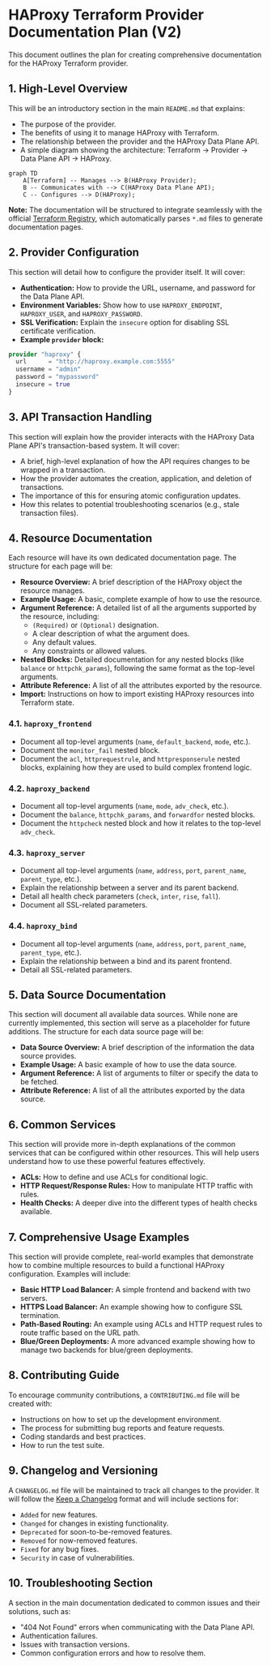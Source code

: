 # HAProxy Terraform Provider Documentation Plan (V2)

This document outlines the plan for creating comprehensive documentation for the HAProxy Terraform provider.

## 1. High-Level Overview

This will be an introductory section in the main `README.md` that explains:

- The purpose of the provider.
- The benefits of using it to manage HAProxy with Terraform.
- The relationship between the provider and the HAProxy Data Plane API.
- A simple diagram showing the architecture: Terraform -> Provider -> Data Plane API -> HAProxy.

```mermaid
graph TD
    A[Terraform] -- Manages --> B(HAProxy Provider);
    B -- Communicates with --> C(HAProxy Data Plane API);
    C -- Configures --> D(HAProxy);
```

**Note:** The documentation will be structured to integrate seamlessly with the official [Terraform Registry](https://registry.terraform.io/), which automatically parses `*.md` files to generate documentation pages.

## 2. Provider Configuration

This section will detail how to configure the provider itself. It will cover:

- **Authentication:** How to provide the URL, username, and password for the Data Plane API.
- **Environment Variables:** Show how to use `HAPROXY_ENDPOINT`, `HAPROXY_USER`, and `HAPROXY_PASSWORD`.
- **SSL Verification:** Explain the `insecure` option for disabling SSL certificate verification.
- **Example `provider` block:**

```terraform
provider "haproxy" {
  url      = "http://haproxy.example.com:5555"
  username = "admin"
  password = "mypassword"
  insecure = true
}
```

## 3. API Transaction Handling

This section will explain how the provider interacts with the HAProxy Data Plane API's transaction-based system. It will cover:

- A brief, high-level explanation of how the API requires changes to be wrapped in a transaction.
- How the provider automates the creation, application, and deletion of transactions.
- The importance of this for ensuring atomic configuration updates.
- How this relates to potential troubleshooting scenarios (e.g., stale transaction files).

## 4. Resource Documentation

Each resource will have its own dedicated documentation page. The structure for each page will be:

- **Resource Overview:** A brief description of the HAProxy object the resource manages.
- **Example Usage:** A basic, complete example of how to use the resource.
- **Argument Reference:** A detailed list of all the arguments supported by the resource, including:
    - `(Required)` or `(Optional)` designation.
    - A clear description of what the argument does.
    - Any default values.
    - Any constraints or allowed values.
- **Nested Blocks:** Detailed documentation for any nested blocks (like `balance` or `httpchk_params`), following the same format as the top-level arguments.
- **Attribute Reference:** A list of all the attributes exported by the resource.
- **Import:** Instructions on how to import existing HAProxy resources into Terraform state.

### 4.1. `haproxy_frontend`

- Document all top-level arguments (`name`, `default_backend`, `mode`, etc.).
- Document the `monitor_fail` nested block.
- Document the `acl`, `httprequestrule`, and `httpresponserule` nested blocks, explaining how they are used to build complex frontend logic.

### 4.2. `haproxy_backend`

- Document all top-level arguments (`name`, `mode`, `adv_check`, etc.).
- Document the `balance`, `httpchk_params`, and `forwardfor` nested blocks.
- Document the `httpcheck` nested block and how it relates to the top-level `adv_check`.

### 4.3. `haproxy_server`

- Document all top-level arguments (`name`, `address`, `port`, `parent_name`, `parent_type`, etc.).
- Explain the relationship between a server and its parent backend.
- Detail all health check parameters (`check`, `inter`, `rise`, `fall`).
- Document all SSL-related parameters.

### 4.4. `haproxy_bind`

- Document all top-level arguments (`name`, `address`, `port`, `parent_name`, `parent_type`, etc.).
- Explain the relationship between a bind and its parent frontend.
- Detail all SSL-related parameters.

## 5. Data Source Documentation

This section will document all available data sources. While none are currently implemented, this section will serve as a placeholder for future additions. The structure for each data source page will be:

- **Data Source Overview:** A brief description of the information the data source provides.
- **Example Usage:** A basic example of how to use the data source.
- **Argument Reference:** A list of arguments to filter or specify the data to be fetched.
- **Attribute Reference:** A list of all the attributes exported by the data source.

## 6. Common Services

This section will provide more in-depth explanations of the common services that can be configured within other resources. This will help users understand how to use these powerful features effectively.

- **ACLs:** How to define and use ACLs for conditional logic.
- **HTTP Request/Response Rules:** How to manipulate HTTP traffic with rules.
- **Health Checks:** A deeper dive into the different types of health checks available.

## 7. Comprehensive Usage Examples

This section will provide complete, real-world examples that demonstrate how to combine multiple resources to build a functional HAProxy configuration. Examples will include:

- **Basic HTTP Load Balancer:** A simple frontend and backend with two servers.
- **HTTPS Load Balancer:** An example showing how to configure SSL termination.
- **Path-Based Routing:** An example using ACLs and HTTP request rules to route traffic based on the URL path.
- **Blue/Green Deployments:** A more advanced example showing how to manage two backends for blue/green deployments.

## 8. Contributing Guide

To encourage community contributions, a `CONTRIBUTING.md` file will be created with:

- Instructions on how to set up the development environment.
- The process for submitting bug reports and feature requests.
- Coding standards and best practices.
- How to run the test suite.

## 9. Changelog and Versioning

A `CHANGELOG.md` file will be maintained to track all changes to the provider. It will follow the [Keep a Changelog](https://keepachangelog.com/en/1.0.0/) format and will include sections for:

- `Added` for new features.
- `Changed` for changes in existing functionality.
- `Deprecated` for soon-to-be-removed features.
- `Removed` for now-removed features.
- `Fixed` for any bug fixes.
- `Security` in case of vulnerabilities.

## 10. Troubleshooting Section

A section in the main documentation dedicated to common issues and their solutions, such as:

- "404 Not Found" errors when communicating with the Data Plane API.
- Authentication failures.
- Issues with transaction versions.
- Common configuration errors and how to resolve them.